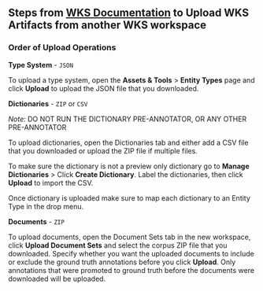 ## Steps from [WKS Documentation](https://console.bluemix.net/docs/services/watson-knowledge-studio/index.html#wks_overview_full) to Upload WKS Artifacts from another WKS workspace

### Order of Upload Operations

**Type System** - `JSON`<br>

To upload a type system, open the **Assets & Tools** > **Entity Types** page and click **Upload** to upload the JSON file that you downloaded.

**Dictionaries** - `ZIP` or `CSV`

*Note:* DO NOT RUN THE DICTIONARY PRE-ANNOTATOR, OR ANY OTHER PRE-ANNOTATOR

To upload dictionaries, open the Dictionaries tab and either add a CSV file that you downloaded or upload the ZIP file if multiple files.

To make sure the dictionary is not a preview only dictionary go to **Manage Dictionaries** > Click **Create Dictionary**. Label the dictionaries, then click **Upload** to import the CSV.

Once dictionary is uploaded make sure to map each dictionary to an Entity Type in the drop menu.

**Documents** - `ZIP`

To upload documents, open the Document Sets tab in the new workspace, click **Upload Document Sets** and select the corpus ZIP file that you downloaded. Specify whether you want the uploaded documents to include or exclude the ground truth annotations before you click **Upload**. Only annotations that were promoted to ground truth before the documents were downloaded will be uploaded.
